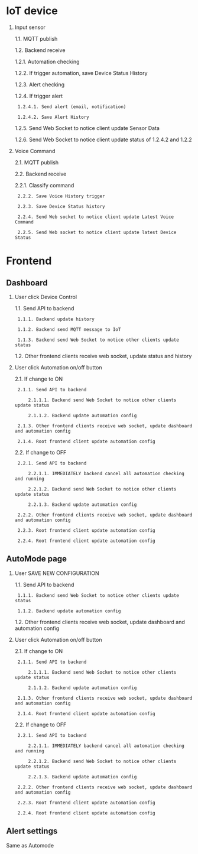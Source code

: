 # IoT device

1. Input sensor

	1.1. MQTT publish

 	1.2. Backend receive

  	1.2.1. Automation checking

  	1.2.2. If trigger automation, save Device Status History

  	1.2.3. Alert checking

  	1.2.4. If trigger alert

    	1.2.4.1. Send alert (email, notification)

    	1.2.4.2. Save Alert History

  	1.2.5. Send Web Socket to notice client update Sensor Data

  	1.2.6. Send Web Socket to notice client update status of 1.2.4.2 and 1.2.2

2. Voice Command 

 	2.1. MQTT publish

 	2.2. Backend receive

  	2.2.1. Classify command
  	
		2.2.2. Save Voice History trigger
  	
		2.2.3. Save Device Status history
  	
		2.2.4. Send Web socket to notice client update Latest Voice Command
  	
		2.2.5. Send Web socket to notice client update latest Device Status

# Frontend

## Dashboard

1. User click Device Control
	
	1.1. Send API to backend
	
		1.1.1. Backend update history
	
		1.1.2. Backend send MQTT message to IoT
		
		1.1.3. Backend send Web Socket to notice other clients update status
	
	1.2. Other frontend clients receive web socket, update status and history

2. User click Automation on/off button
	
	2.1. If change to ON
	
		2.1.1. Send API to backend
	
			2.1.1.1. Backend send Web Socket to notice other clients update status
		
			2.1.1.2. Backend update automation config
			
		2.1.3. Other frontend clients receive web socket, update dashboard and automation config
		
		2.1.4. Root frontend client update automation config 

	2.2. If change to OFF

		2.2.1. Send API to backend
			
			2.2.1.1. IMMEDIATELY backend cancel all automation checking and running
			
			2.2.1.2. Backend send Web Socket to notice other clients update status
			
			2.2.1.3. Backend update automation config
		
		2.2.2. Other frontend clients receive web socket, update dashboard and automation config
		
		2.2.3. Root frontend client update automation config 
		
		2.2.4. Root frontend client update automation config 

## AutoMode page
1. User SAVE NEW CONFIGURATION

	1.1. Send API to backend

		1.1.1. Backend send Web Socket to notice other clients update status

		1.1.2. Backend update automation config

	1.2. Other frontend clients receive web socket, update dashboard and automation config

2. User click Automation on/off button
	
	2.1. If change to ON
		
		2.1.1. Send API to backend
			
			2.1.1.1. Backend send Web Socket to notice other clients update status
			
			2.1.1.2. Backend update automation config
		
		2.1.3. Other frontend clients receive web socket, update dashboard and automation config
		
		2.1.4. Root frontend client update automation config 
	
	2.2. If change to OFF
		
		2.2.1. Send API to backend
			
			2.2.1.1. IMMEDIATELY backend cancel all automation checking and running
			
			2.2.1.2. Backend send Web Socket to notice other clients update status
			
			2.2.1.3. Backend update automation config
		
		2.2.2. Other frontend clients receive web socket, update dashboard and automation config
	
		2.2.3. Root frontend client update automation config 
		
		2.2.4. Root frontend client update automation config 

## Alert settings
Same as Automode